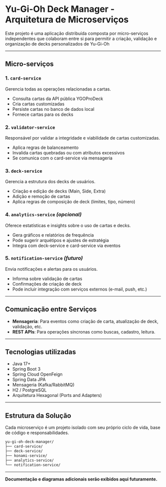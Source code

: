 
# Yu-Gi-Oh Deck Manager - Arquitetura de Microserviços

Este projeto é uma aplicação distribuída composta por micro-serviços independentes que colaboram entre si para permitir a criação, validação e organização de decks personalizados de Yu-Gi-Oh

---

## Micro-serviços

### 1. `card-service`

Gerencia todas as operações relacionadas a cartas.

- Consulta cartas da API pública YGOProDeck
- Cria cartas customizadas
- Persiste cartas no banco de dados local
- Fornece cartas para os decks


### 2. `validator-service`

Responsável por validar a integridade e viabilidade de cartas customizadas.

- Aplica regras de balanceamento
- Invalida cartas quebradas ou com atributos excessivos
- Se comunica com o card-service via mensageria


### 3. `deck-service`

Gerencia a estrutura dos decks de usuários.

- Criação e edição de decks (Main, Side, Extra)
- Adição e remoção de cartas
- Aplica regras de composição de deck (limites, tipo, número)


### 4. `analytics-service` *(opcional)*

Oferece estatísticas e insights sobre o uso de cartas e decks.

- Gera gráficos e relatórios de frequência
- Pode sugerir arquétipos e ajustes de estratégia
- Integra com deck-service e card-service via eventos


### 5. `notification-service` *(futuro)*

Envia notificações e alertas para os usuários.

- Informa sobre validação de cartas
- Confirmações de criação de deck
- Pode incluir integração com serviços externos (e-mail, push, etc.)


---

## Comunicação entre Serviços


- **Mensageria**: Para eventos como criação de carta, atualização de deck, validação, etc.
- **REST APIs**: Para operações síncronas como buscas, cadastro, leitura.

---

## Tecnologias utilizadas

- Java 17+
- Spring Boot 3
- Spring Cloud OpenFeign
- Spring Data JPA
- Mensageria (Kafka/RabbitMQ)
- H2 / PostgreSQL
- Arquitetura Hexagonal (Ports and Adapters)

---

## Estrutura da Solução

Cada microserviço é um projeto isolado com seu próprio ciclo de vida, base de código e responsabilidades.

```bash
yu-gi-oh-deck-manager/
├── card-service/
├── deck-service/
├── konami-service/
├── analytics-service/
└── notification-service/
```

---

**Documentação e diagramas adicionais serão exibidos aqui futuramente.**
